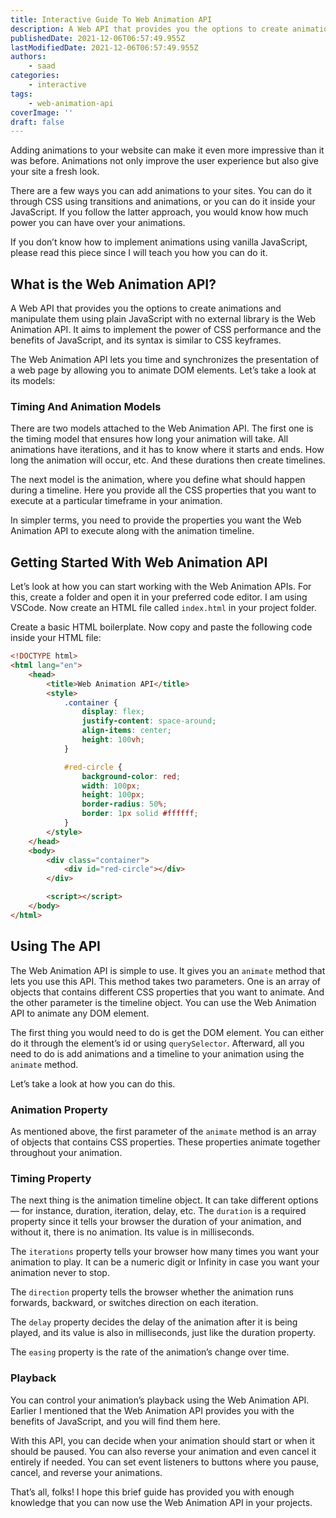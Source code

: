 ```yaml
---
title: Interactive Guide To Web Animation API
description: A Web API that provides you the options to create animations and manipulate them using plain JavaScript with no external library is the Web Animation API. In this piece, let's take a look at it and how you can use it in your websites.
publishedDate: 2021-12-06T06:57:49.955Z
lastModifiedDate: 2021-12-06T06:57:49.955Z
authors:
    - saad
categories:
    - interactive
tags:
    - web-animation-api
coverImage: ''
draft: false
---
```


<Lead>

Adding animations to your website can make it even more impressive than it was before. Animations not only improve the user experience but also give your site a fresh look.

</Lead>

There are a few ways you can add animations to your sites. You can do it through CSS using transitions and animations, or you can do it inside your JavaScript. If you follow the latter approach, you would know how much power you can have over your animations.

If you don’t know how to implement animations using vanilla JavaScript, please read this piece since I will teach you how you can do it.

## What is the Web Animation API?

A Web API that provides you the options to create animations and manipulate them using plain JavaScript with no external library is the Web Animation API. It aims to implement the power of CSS performance and the benefits of JavaScript, and its syntax is similar to CSS keyframes.

The Web Animation API lets you time and synchronizes the presentation of a web page by allowing you to animate DOM elements. Let’s take a look at its models:

### Timing And Animation Models

There are two models attached to the Web Animation API. The first one is the timing model that ensures how long your animation will take. All animations have iterations, and it has to know where it starts and ends. How long the animation will occur, etc. And these durations then create timelines.

The next model is the animation, where you define what should happen during a timeline. Here you provide all the CSS properties that you want to execute at a particular timeframe in your animation.

In simpler terms, you need to provide the properties you want the Web Animation API to execute along with the animation timeline.

## Getting Started With Web Animation API

Let’s look at how you can start working with the Web Animation APIs. For this, create a folder and open it in your preferred code editor. I am using VSCode. Now create an HTML file called `index.html` in your project folder.

Create a basic HTML boilerplate. Now copy and paste the following code inside your HTML file:

```html
<!DOCTYPE html>
<html lang="en">
	<head>
		<title>Web Animation API</title>
		<style>
			.container {
				display: flex;
				justify-content: space-around;
				align-items: center;
				height: 100vh;
			}

			#red-circle {
				background-color: red;
				width: 100px;
				height: 100px;
				border-radius: 50%;
				border: 1px solid #ffffff;
			}
		</style>
	</head>
	<body>
		<div class="container">
			<div id="red-circle"></div>
		</div>

		<script></script>
	</body>
</html>
```

## Using The API

The Web Animation API is simple to use. It gives you an `animate` method that lets you use this API. This method takes two parameters. One is an array of objects that contains different CSS properties that you want to animate. And the other parameter is the timeline object. You can use the Web Animation API to animate any DOM element.

The first thing you would need to do is get the DOM element. You can either do it through the element’s id or using `querySelector`. Afterward, all you need to do is add animations and a timeline to your animation using the `animate` method.

Let’s take a look at how you can do this.

### Animation Property

As mentioned above, the first parameter of the `animate` method is an array of objects that contains CSS properties. These properties animate together throughout your animation.

<LearnWebAnimation showAnimation />

### Timing Property

The next thing is the animation timeline object. It can take different options — for instance, duration, iteration, delay, etc. The `duration` is a required property since it tells your browser the duration of your animation, and without it, there is no animation. Its value is in milliseconds.

The `iterations` property tells your browser how many times you want your animation to play. It can be a numeric digit or Infinity in case you want your animation never to stop.

The `direction` property tells the browser whether the animation runs forwards, backward, or switches direction on each iteration.

The `delay` property decides the delay of the animation after it is being played, and its value is also in milliseconds, just like the duration property.

The `easing` property is the rate of the animation’s change over time.

<LearnWebAnimation showTimeline />

### Playback

You can control your animation’s playback using the Web Animation API. Earlier I mentioned that the Web Animation API provides you with the benefits of JavaScript, and you will find them here.

With this API, you can decide when your animation should start or when it should be paused. You can also reverse your animation and even cancel it entirely if needed. You can set event listeners to buttons where you pause, cancel, and reverse your animations.

<LearnWebAnimation showPlayback />

That’s all, folks! I hope this brief guide has provided you with enough knowledge that you can now use the Web Animation API in your projects.
